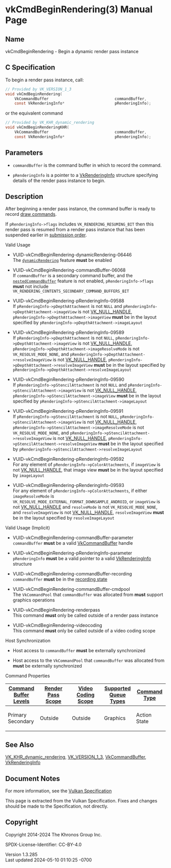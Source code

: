 # vkCmdBeginRendering(3) Manual Page

## Name

vkCmdBeginRendering - Begin a dynamic render pass instance



## <a href="#_c_specification" class="anchor"></a>C Specification

To begin a render pass instance, call:

``` c
// Provided by VK_VERSION_1_3
void vkCmdBeginRendering(
    VkCommandBuffer                             commandBuffer,
    const VkRenderingInfo*                      pRenderingInfo);
```

or the equivalent command

``` c
// Provided by VK_KHR_dynamic_rendering
void vkCmdBeginRenderingKHR(
    VkCommandBuffer                             commandBuffer,
    const VkRenderingInfo*                      pRenderingInfo);
```

## <a href="#_parameters" class="anchor"></a>Parameters

- `commandBuffer` is the command buffer in which to record the command.

- `pRenderingInfo` is a pointer to a
  [VkRenderingInfo](https://registry.khronos.org/vulkan/specs/1.3-extensions/man/html/VkRenderingInfo.html) structure specifying details
  of the render pass instance to begin.

## <a href="#_description" class="anchor"></a>Description

After beginning a render pass instance, the command buffer is ready to
record <a
href="https://registry.khronos.org/vulkan/specs/1.3-extensions/html/vkspec.html#drawing"
target="_blank" rel="noopener">draw commands</a>.

If `pRenderingInfo->flags` includes `VK_RENDERING_RESUMING_BIT` then
this render pass is resumed from a render pass instance that has been
suspended earlier in <a
href="https://registry.khronos.org/vulkan/specs/1.3-extensions/html/vkspec.html#synchronization-submission-order"
target="_blank" rel="noopener">submission order</a>.

Valid Usage

- <a href="#VUID-vkCmdBeginRendering-dynamicRendering-06446"
  id="VUID-vkCmdBeginRendering-dynamicRendering-06446"></a>
  VUID-vkCmdBeginRendering-dynamicRendering-06446  
  The <a
  href="https://registry.khronos.org/vulkan/specs/1.3-extensions/html/vkspec.html#features-dynamicRendering"
  target="_blank" rel="noopener"><code>dynamicRendering</code></a>
  feature **must** be enabled

- <a href="#VUID-vkCmdBeginRendering-commandBuffer-06068"
  id="VUID-vkCmdBeginRendering-commandBuffer-06068"></a>
  VUID-vkCmdBeginRendering-commandBuffer-06068  
  If `commandBuffer` is a secondary command buffer, and the <a
  href="https://registry.khronos.org/vulkan/specs/1.3-extensions/html/vkspec.html#features-nestedCommandBuffer"
  target="_blank" rel="noopener"><code>nestedCommandBuffer</code></a>
  feature is not enabled, `pRenderingInfo->flags` **must** not include
  `VK_RENDERING_CONTENTS_SECONDARY_COMMAND_BUFFERS_BIT`

- <a href="#VUID-vkCmdBeginRendering-pRenderingInfo-09588"
  id="VUID-vkCmdBeginRendering-pRenderingInfo-09588"></a>
  VUID-vkCmdBeginRendering-pRenderingInfo-09588  
  If `pRenderingInfo->pDepthAttachment` is not `NULL` and
  `pRenderingInfo->pDepthAttachment->imageView` is not
  [VK_NULL_HANDLE](https://registry.khronos.org/vulkan/specs/1.3-extensions/man/html/VK_NULL_HANDLE.html),
  `pRenderingInfo->pDepthAttachment->imageView` **must** be in the
  layout specified by `pRenderingInfo->pDepthAttachment->imageLayout`

- <a href="#VUID-vkCmdBeginRendering-pRenderingInfo-09589"
  id="VUID-vkCmdBeginRendering-pRenderingInfo-09589"></a>
  VUID-vkCmdBeginRendering-pRenderingInfo-09589  
  If `pRenderingInfo->pDepthAttachment` is not `NULL`,
  `pRenderingInfo->pDepthAttachment->imageView` is not
  [VK_NULL_HANDLE](https://registry.khronos.org/vulkan/specs/1.3-extensions/man/html/VK_NULL_HANDLE.html),
  `pRenderingInfo->pDepthAttachment->imageResolveMode` is not
  `VK_RESOLVE_MODE_NONE`, and
  `pRenderingInfo->pDepthAttachment->resolveImageView` is not
  [VK_NULL_HANDLE](https://registry.khronos.org/vulkan/specs/1.3-extensions/man/html/VK_NULL_HANDLE.html),
  `pRenderingInfo->pDepthAttachment->resolveImageView` **must** be in
  the layout specified by
  `pRenderingInfo->pDepthAttachment->resolveImageLayout`

- <a href="#VUID-vkCmdBeginRendering-pRenderingInfo-09590"
  id="VUID-vkCmdBeginRendering-pRenderingInfo-09590"></a>
  VUID-vkCmdBeginRendering-pRenderingInfo-09590  
  If `pRenderingInfo->pStencilAttachment` is not `NULL` and
  `pRenderingInfo->pStencilAttachment->imageView` is not
  [VK_NULL_HANDLE](https://registry.khronos.org/vulkan/specs/1.3-extensions/man/html/VK_NULL_HANDLE.html),
  `pRenderingInfo->pStencilAttachment->imageView` **must** be in the
  layout specified by `pRenderingInfo->pStencilAttachment->imageLayout`

- <a href="#VUID-vkCmdBeginRendering-pRenderingInfo-09591"
  id="VUID-vkCmdBeginRendering-pRenderingInfo-09591"></a>
  VUID-vkCmdBeginRendering-pRenderingInfo-09591  
  If `pRenderingInfo->pStencilAttachment` is not `NULL`,
  `pRenderingInfo->pStencilAttachment->imageView` is not
  [VK_NULL_HANDLE](https://registry.khronos.org/vulkan/specs/1.3-extensions/man/html/VK_NULL_HANDLE.html),
  `pRenderingInfo->pStencilAttachment->imageResolveMode` is not
  `VK_RESOLVE_MODE_NONE`, and
  `pRenderingInfo->pStencilAttachment->resolveImageView` is not
  [VK_NULL_HANDLE](https://registry.khronos.org/vulkan/specs/1.3-extensions/man/html/VK_NULL_HANDLE.html),
  `pRenderingInfo->pStencilAttachment->resolveImageView` **must** be in
  the layout specified by
  `pRenderingInfo->pStencilAttachment->resolveImageLayout`

- <a href="#VUID-vkCmdBeginRendering-pRenderingInfo-09592"
  id="VUID-vkCmdBeginRendering-pRenderingInfo-09592"></a>
  VUID-vkCmdBeginRendering-pRenderingInfo-09592  
  For any element of `pRenderingInfo->pColorAttachments`, if `imageView`
  is not [VK_NULL_HANDLE](https://registry.khronos.org/vulkan/specs/1.3-extensions/man/html/VK_NULL_HANDLE.html), that image view **must**
  be in the layout specified by `imageLayout`

- <a href="#VUID-vkCmdBeginRendering-pRenderingInfo-09593"
  id="VUID-vkCmdBeginRendering-pRenderingInfo-09593"></a>
  VUID-vkCmdBeginRendering-pRenderingInfo-09593  
  For any element of `pRenderingInfo->pColorAttachments`, if either
  `imageResolveMode` is
  `VK_RESOLVE_MODE_EXTERNAL_FORMAT_DOWNSAMPLE_ANDROID`, or `imageView`
  is not [VK_NULL_HANDLE](https://registry.khronos.org/vulkan/specs/1.3-extensions/man/html/VK_NULL_HANDLE.html) and `resolveMode` is not
  `VK_RESOLVE_MODE_NONE`, and `resolveImageView` is not
  [VK_NULL_HANDLE](https://registry.khronos.org/vulkan/specs/1.3-extensions/man/html/VK_NULL_HANDLE.html), `resolveImageView` **must** be
  in the layout specified by `resolveImageLayout`

Valid Usage (Implicit)

- <a href="#VUID-vkCmdBeginRendering-commandBuffer-parameter"
  id="VUID-vkCmdBeginRendering-commandBuffer-parameter"></a>
  VUID-vkCmdBeginRendering-commandBuffer-parameter  
  `commandBuffer` **must** be a valid
  [VkCommandBuffer](https://registry.khronos.org/vulkan/specs/1.3-extensions/man/html/VkCommandBuffer.html) handle

- <a href="#VUID-vkCmdBeginRendering-pRenderingInfo-parameter"
  id="VUID-vkCmdBeginRendering-pRenderingInfo-parameter"></a>
  VUID-vkCmdBeginRendering-pRenderingInfo-parameter  
  `pRenderingInfo` **must** be a valid pointer to a valid
  [VkRenderingInfo](https://registry.khronos.org/vulkan/specs/1.3-extensions/man/html/VkRenderingInfo.html) structure

- <a href="#VUID-vkCmdBeginRendering-commandBuffer-recording"
  id="VUID-vkCmdBeginRendering-commandBuffer-recording"></a>
  VUID-vkCmdBeginRendering-commandBuffer-recording  
  `commandBuffer` **must** be in the [recording
  state](#commandbuffers-lifecycle)

- <a href="#VUID-vkCmdBeginRendering-commandBuffer-cmdpool"
  id="VUID-vkCmdBeginRendering-commandBuffer-cmdpool"></a>
  VUID-vkCmdBeginRendering-commandBuffer-cmdpool  
  The `VkCommandPool` that `commandBuffer` was allocated from **must**
  support graphics operations

- <a href="#VUID-vkCmdBeginRendering-renderpass"
  id="VUID-vkCmdBeginRendering-renderpass"></a>
  VUID-vkCmdBeginRendering-renderpass  
  This command **must** only be called outside of a render pass instance

- <a href="#VUID-vkCmdBeginRendering-videocoding"
  id="VUID-vkCmdBeginRendering-videocoding"></a>
  VUID-vkCmdBeginRendering-videocoding  
  This command **must** only be called outside of a video coding scope

Host Synchronization

- Host access to `commandBuffer` **must** be externally synchronized

- Host access to the `VkCommandPool` that `commandBuffer` was allocated
  from **must** be externally synchronized

Command Properties

<table class="tableblock frame-all grid-all stretch">
<colgroup>
<col style="width: 20%" />
<col style="width: 20%" />
<col style="width: 20%" />
<col style="width: 20%" />
<col style="width: 20%" />
</colgroup>
<thead>
<tr class="header">
<th class="tableblock halign-left valign-top"><a
href="#VkCommandBufferLevel">Command Buffer Levels</a></th>
<th class="tableblock halign-left valign-top"><a
href="#vkCmdBeginRenderPass">Render Pass Scope</a></th>
<th class="tableblock halign-left valign-top"><a
href="#vkCmdBeginVideoCodingKHR">Video Coding Scope</a></th>
<th class="tableblock halign-left valign-top"><a
href="#VkQueueFlagBits">Supported Queue Types</a></th>
<th class="tableblock halign-left valign-top"><a
href="#fundamentals-queueoperation-command-types">Command Type</a></th>
</tr>
</thead>
<tbody>
<tr class="odd">
<td class="tableblock halign-left valign-top"><p>Primary<br />
Secondary</p></td>
<td class="tableblock halign-left valign-top"><p>Outside</p></td>
<td class="tableblock halign-left valign-top"><p>Outside</p></td>
<td class="tableblock halign-left valign-top"><p>Graphics</p></td>
<td class="tableblock halign-left valign-top"><p>Action<br />
State</p></td>
</tr>
</tbody>
</table>

## <a href="#_see_also" class="anchor"></a>See Also

[VK_KHR_dynamic_rendering](https://registry.khronos.org/vulkan/specs/1.3-extensions/man/html/VK_KHR_dynamic_rendering.html),
[VK_VERSION_1_3](https://registry.khronos.org/vulkan/specs/1.3-extensions/man/html/VK_VERSION_1_3.html),
[VkCommandBuffer](https://registry.khronos.org/vulkan/specs/1.3-extensions/man/html/VkCommandBuffer.html),
[VkRenderingInfo](https://registry.khronos.org/vulkan/specs/1.3-extensions/man/html/VkRenderingInfo.html)

## <a href="#_document_notes" class="anchor"></a>Document Notes

For more information, see the <a
href="https://registry.khronos.org/vulkan/specs/1.3-extensions/html/vkspec.html#vkCmdBeginRendering"
target="_blank" rel="noopener">Vulkan Specification</a>

This page is extracted from the Vulkan Specification. Fixes and changes
should be made to the Specification, not directly.

## <a href="#_copyright" class="anchor"></a>Copyright

Copyright 2014-2024 The Khronos Group Inc.

SPDX-License-Identifier: CC-BY-4.0

Version 1.3.285  
Last updated 2024-05-10 01:10:25 -0700
